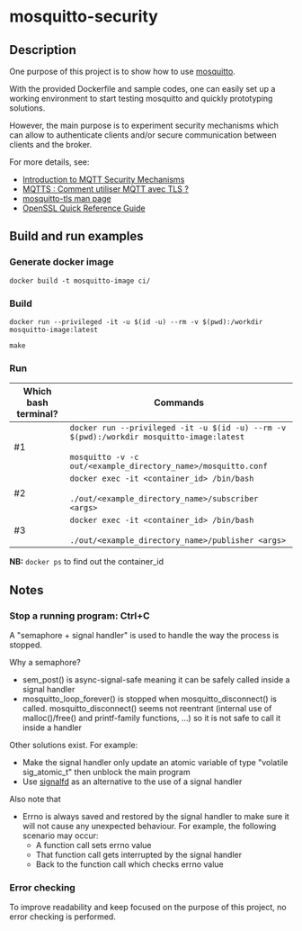 # mosquitto-security

## Description

One purpose of this project is to show how to use [mosquitto](https://mosquitto.org/).

With the provided Dockerfile and sample codes, one can easily set up a working
environment to start testing mosquitto and quickly prototyping solutions.

However, the main purpose is to experiment security mechanisms which can allow
to authenticate clients and/or secure communication between clients and the broker.

For more details, see:
- [Introduction to MQTT Security Mechanisms](http://www.steves-internet-guide.com/mqtt-security-mechanisms/)
- [MQTTS : Comment utiliser MQTT avec TLS ?](https://openest.io/2019/02/06/chiffrement-communication-mqtt-tls-ssl-mosquitto-et-paho/)
- [mosquitto-tls man page](https://mosquitto.org/man/mosquitto-tls-7.html)
- [OpenSSL Quick Reference Guide](https://www.digicert.com/kb/ssl-support/openssl-quick-reference-guide.htm)

## Build and run examples

### Generate docker image

```
docker build -t mosquitto-image ci/
```

### Build
```
docker run --privileged -it -u $(id -u) --rm -v $(pwd):/workdir mosquitto-image:latest

make
```

### Run

| Which bash terminal? | Commands |
| --- | --- |
| #1 | ```docker run --privileged -it -u $(id -u) --rm -v $(pwd):/workdir mosquitto-image:latest```<br><br>```mosquitto -v -c out/<example_directory_name>/mosquitto.conf``` |
| #2 | ```docker exec -it <container_id> /bin/bash```<br><br>```./out/<example_directory_name>/subscriber <args>``` |
| #3 | ```docker exec -it <container_id> /bin/bash```<br><br>```./out/<example_directory_name>/publisher <args>``` |

**NB:** ```docker ps``` to find out the container_id

## Notes

### Stop a running program: Ctrl+C

A "semaphore + signal handler" is used to handle the way the process is stopped.

Why a semaphore?
- sem_post() is async-signal-safe meaning it can be safely called inside a signal handler
- mosquitto_loop_forever() is stopped when mosquitto_disconnect() is called.
  mosquitto_disconnect() seems not reentrant (internal use of malloc()/free() and
  printf-family functions, ...) so it is not safe to call it inside a handler

Other solutions exist. For example:
- Make the signal handler only update an atomic variable of type "volatile sig_atomic_t"
  then unblock the main program
- Use [signalfd](http://man7.org/linux/man-pages/man2/signalfd.2.html) as an alternative to the use of a signal handler

Also note that
- Errno is always saved and restored by the signal handler to make sure it will not cause
  any unexpected behaviour.
  For example, the following scenario may occur:
  + A function call sets errno value
  + That function call gets interrupted by the signal handler
  + Back to the function call which checks errno value

### Error checking

To improve readability and keep focused on the purpose of this project, no error checking
is performed.
